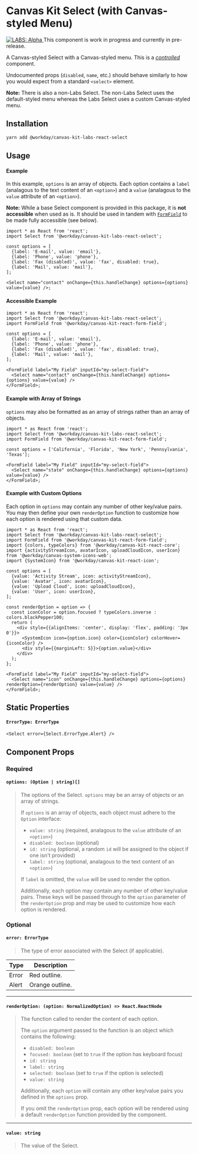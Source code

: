 # Canvas Kit Select (with Canvas-styled Menu)

<a href="https://github.com/Workday/canvas-kit/tree/master/modules/_labs/README.md">
  <img src="https://img.shields.io/badge/LABS-alpha-orange" alt="LABS: Alpha" />
</a>  This component is work in progress and currently in pre-release.

A Canvas-styled Select with a Canvas-styled menu. This is a
[_controlled_](https://reactjs.org/docs/forms.html#controlled-components) component.

Undocumented props (`disabled`, `name`, etc.) should behave similarly to how you would expect from a standard `<select>` element.

**Note:** There is also a non-Labs Select. The non-Labs Select uses the default-styled menu whereas the Labs Select uses a custom Canvas-styled menu.

## Installation

```sh
yarn add @workday/canvas-kit-labs-react-select
```

## Usage

#### Example

In this example, `options` is an array of objects. Each option contains a `label` (analagous to the text content of an `<option>`) and a `value` (analagous to the `value` attribute of an `<option>`).

**Note:** While a base Select component is provided in this package, it is **not accessible** when
used as is. It should be used in tandem with [`FormField`](../canvas-kit-react-form-field/README.md)
to be made fully accessible (see below).

```tsx
import * as React from 'react';
import Select from '@workday/canvas-kit-labs-react-select';

const options = [
  {label: 'E-mail', value: 'email'},
  {label: 'Phone', value: 'phone'},
  {label: 'Fax (disabled)', value: 'fax', disabled: true},
  {label: 'Mail', value: 'mail'},
];

<Select name="contact" onChange={this.handleChange} options={options} value={value} />;
```

#### Accessible Example

```tsx
import * as React from 'react';
import Select from '@workday/canvas-kit-labs-react-select';
import FormField from '@workday/canvas-kit-react-form-field';

const options = [
  {label: 'E-mail', value: 'email'},
  {label: 'Phone', value: 'phone'},
  {label: 'Fax (disabled)', value: 'fax', disabled: true},
  {label: 'Mail', value: 'mail'},
];

<FormField label="My Field" inputId="my-select-field">
  <Select name="contact" onChange={this.handleChange} options={options} value={value} />
</FormField>;
```

#### Example with Array of Strings

`options` may also be formatted as an array of strings rather than an array of objects.

```tsx
import * as React from 'react';
import Select from '@workday/canvas-kit-labs-react-select';
import FormField from '@workday/canvas-kit-react-form-field';

const options = ['California', 'Florida', 'New York', 'Pennsylvania', 'Texas'];

<FormField label="My Field" inputId="my-select-field">
  <Select name="state" onChange={this.handleChange} options={options} value={value} />
</FormField>;
```

#### Example with Custom Options

Each option in `options` may contain any number of other key/value pairs. You may then define your own `renderOption` function to customize how each option is rendered using that custom data.

```tsx
import * as React from 'react';
import Select from '@workday/canvas-kit-labs-react-select';
import FormField from '@workday/canvas-kit-react-form-field';
import {colors, typeColors} from '@workday/canvas-kit-react-core';
import {activityStreamIcon, avatarIcon, uploadCloudIcon, userIcon} from '@workday/canvas-system-icons-web';
import {SystemIcon} from '@workday/canvas-kit-react-icon';

const options = [
  {value: 'Activity Stream', icon: activityStreamIcon},
  {value: 'Avatar', icon: avatarIcon},
  {value: 'Upload Cloud', icon: uploadCloudIcon},
  {value: 'User', icon: userIcon},
];

const renderOption = option => {
  const iconColor = option.focused ? typeColors.inverse : colors.blackPepper100;
  return (
    <div style={{alignItems: 'center', display: 'flex', padding: '3px 0'}}>
      <SystemIcon icon={option.icon} color={iconColor} colorHover={iconColor} />
      <div style={{marginLeft: 5}}>{option.value}</div>
    </div>
  );
};

<FormField label="My Field" inputId="my-select-field">
  <Select name="icon" onChange={this.handleChange} options={options} renderOption={renderOption} value={value} />
</FormField>;
```

## Static Properties

#### `ErrorType: ErrorType`

```tsx
<Select error={Select.ErrorType.Alert} />
```

## Component Props

### Required

#### `options: (Option | string)[]`

> The options of the Select. `options` may be an array of objects or an array of strings.
>
> If `options` is an array of objects, each object must adhere to the `Option` interface:
>
> * `value: string` (required, analagous to the `value` attribute of an `<option>`)
> * `disabled: boolean` (optional)
> * `id: string` (optional, a random `id` will be assigned to the object if one isn't provided)
> * `label: string` (optional, analagous to the text content of an `<option>`)
>
> If `label` is omitted, the `value` will be used to render the option.
>
> Additionally, each option may contain any number of other key/value pairs. These keys will be passed through to the `option` parameter of the `renderOption` prop and may be used to customize how each option is rendered.

### Optional

#### `error: ErrorType`

> The type of error associated with the Select (if applicable).

| Type  | Description     |
| ----- | --------------- |
| Error | Red outline.    |
| Alert | Orange outline. |

---

#### `renderOption: (option: NormalizedOption) => React.ReactNode`

> The function called to render the content of each option.
>
> The `option` argument passed to the function is an object which contains the following:
>
> * `disabled: boolean`
> * `focused: boolean` (set to `true` if the option has keyboard focus)
> * `id: string`
> * `label: string`
> * `selected: boolean` (set to `true` if the option is selected)
> * `value: string`
>
> Additionally, each `option` will contain any other key/value pairs you defined in the `options` prop.
>
> If you omit the `renderOption` prop, each option will be rendered using a default `renderOption` function provided by the component.

---

#### `value: string`

> The value of the Select.
